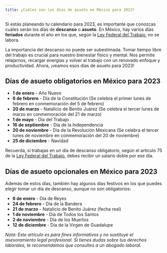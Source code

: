 ```yaml
---
title: ¿Cuáles son los días de asueto en México para 2023?
---
```

Si estás planeando tu calendario para 2023, es importante que conozcas cuáles serán los días de **descanso** o **asueto**. En México, hay varios días **feriados** durante el año en los que, según la [Ley Federal del Trabajo](/ley-federal-del-trabajo), no se labora.

La importancia del descanso no puede ser subestimada. Tomar tiempo libre del trabajo es crucial para nuestro bienestar físico y mental. Nos permite relajarnos, recargar energías y volver al trabajo con un renovado enfoque y productividad. Ahora, ¡veamos esos días de asueto para 2023!

## Días de asueto obligatorios en México para 2023

- **1 de enero** - Año Nuevo
- **6 de febrero** - Día de la Constitución (Se celebra el primer lunes de febrero en conmemoración del 5 de febrero)
- **20 de marzo** - Natalicio de Benito Juárez (Se celebra el tercer lunes de marzo en conmemoración del 21 de marzo)
- **1 de mayo** - Día del Trabajo
- **16 de septiembre** - Día de la Independencia
- **20 de noviembre** - Día de la Revolución Mexicana (Se celebra el tercer lunes de noviembre en conmemoración del 20 de noviembre)
- **25 de diciembre** - Navidad

Recuerda, si trabajas en un día de descanso obligatorio, según el artículo 75 de la [Ley Federal del Trabajo](/ley-federal-del-trabajo), debes recibir un salario doble por ese día.

## Días de asueto opcionales en México para 2023

Además de estos días, también hay algunos días festivos en los que puedes elegir tomar un día de descanso, aunque no son obligatorios:

- **6 de enero** - Día de Reyes
- **24 de febrero** - Día de la Bandera
- **21 de marzo** - Natalicio de Benito Juárez (fecha real)
- **1 de noviembre** - Día de Todos los Santos
- **2 de noviembre** - Día de los Muertos
- **12 de diciembre** - Día de la Virgen de Guadalupe

*Nota: Este artículo es para fines informativos y no sustituye el asesoramiento legal profesional. Si tienes dudas sobre tus derechos laborales, te recomendamos que consultes a un abogado laboral.*
